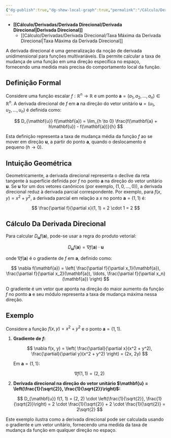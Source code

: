 ```yaml
---
{"dg-publish":true,"dg-show-local-graph":true,"permalink":"/Cálculo/Derivadas/Derivada Direcional/Derivada Direcional/","dgShowLocalGraph":true,"dgPassFrontmatter":true,"created":"2025-05-10T20:07:56.445-03:00"}
---
```





- **[[Cálculo/Derivadas/Derivada Direcional/Derivada Direcional\|Derivada Direcional]]**
	- [[Cálculo/Derivadas/Derivada Direcional/Taxa Máxima da Derivada Direcional\|Taxa Máxima da Derivada Direcional]]



A derivada direcional é uma generalização da noção de derivada unidimensional para funções multivariáveis. Ela permite calcular a taxa de mudança de uma função em uma direção específica no espaço, fornecendo uma medida mais precisa do comportamento local da função.

## Definição Formal

Considere uma função escalar $f: \mathbb{R}^n \to \mathbb{R}$ e um ponto $\mathbf{a} = (a_1, a_2, \ldots, a_n) \in \mathbb{R}^n$. A derivada direcional de $f$ em $\mathbf{a}$ na direção do vetor unitário $\mathbf{u} = (u_1, u_2, \ldots, u_n)$ é definida como:

$$
D_{\mathbf{u}} f(\mathbf{a}) = \lim_{h \to 0} \frac{f(\mathbf{a} + h\mathbf{u}) - f(\mathbf{a})}{h}
$$

Esta definição representa a taxa de mudança média da função $f$ ao se mover em direção $\mathbf{u}$, a partir do ponto $\mathbf{a}$, quando o deslocamento é pequeno ($h \to 0$).

## Intuição Geométrica

Geometricamente, a derivada direcional representa o declive da reta tangente à superfície definida por $f$ no ponto $\mathbf{a}$ na direção do vetor unitário $\mathbf{u}$. Se $\mathbf{u}$ for um dos vetores canônicos (por exemplo, $(1, 0, \ldots, 0)$), a derivada direcional reduz à derivada parcial correspondente. Por exemplo, para $f(x, y) = x^2 + y^2$, a derivada parcial em relação a $x$ no ponto $\mathbf{a} = (1, 1)$ é:

$$
\frac{\partial f}{\partial x}(1, 1) = 2 \cdot 1 = 2
$$

## Cálculo Da Derivada Direcional

Para calcular $D_{\mathbf{u}} f(\mathbf{a})$, pode-se usar a regra do produto vetorial:

$$
D_{\mathbf{u}} f(\mathbf{a}) = \nabla f(\mathbf{a}) \cdot \mathbf{u}
$$

onde $\nabla f(\mathbf{a})$ é o gradiente de $f$ em $\mathbf{a}$, definido como:

$$
\nabla f(\mathbf{a}) = \left( \frac{\partial f}{\partial x_1}(\mathbf{a}), \frac{\partial f}{\partial x_2}(\mathbf{a}), \ldots, \frac{\partial f}{\partial x_n}(\mathbf{a}) \right)
$$

O gradiente é um vetor que aponta na direção do maior aumento da função $f$ no ponto $\mathbf{a}$ e seu módulo representa a taxa de mudança máxima nessa direção.

## Exemplo

Considere a função $f(x, y) = x^2 + y^2$ e o ponto $\mathbf{a} = (1, 1)$.

1. **Gradiente de $f$:**

   $$ 
   \nabla f(x, y) = \left( \frac{\partial}{\partial x}(x^2 + y^2), \frac{\partial}{\partial y}(x^2 + y^2) \right) = (2x, 2y)
   $$

   Em $\mathbf{a} = (1, 1)$:

   $$
   \nabla f(1, 1) = (2, 2)
   $$

2. **Derivada direcional na direção do vetor unitário $\mathbf{u} = \left(\frac{1}{\sqrt{2}}, \frac{1}{\sqrt{2}}\right)$:**

   $$
   D_{\mathbf{u}} f(1, 1) = (2, 2) \cdot \left(\frac{1}{\sqrt{2}}, \frac{1}{\sqrt{2}}\right) = 2 \cdot \frac{1}{\sqrt{2}} + 2 \cdot \frac{1}{\sqrt{2}} = 2\sqrt{2}
   $$

Este exemplo ilustra como a derivada direcional pode ser calculada usando o gradiente e um vetor unitário, fornecendo uma medida da taxa de mudança da função em qualquer direção no espaço.
